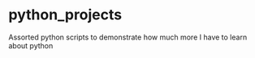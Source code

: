 # python_projects
Assorted python scripts to demonstrate how much more I have to learn about python
